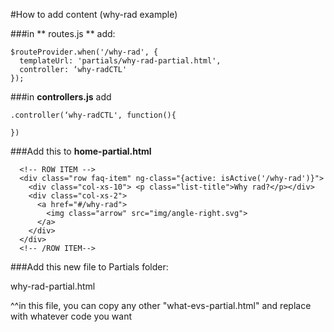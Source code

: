#How to add content (why-rad example)

###in ** routes.js ** add: 
```
$routeProvider.when('/why-rad', {
  templateUrl: 'partials/why-rad-partial.html',
  controller: ‘why-radCTL'
});
```

###in **controllers.js** add
```
.controller(‘why-radCTL', function(){

})
```

###Add this to **home-partial.html**
```
  <!-- ROW ITEM -->
  <div class="row faq-item" ng-class="{active: isActive('/why-rad')}">
    <div class="col-xs-10"> <p class="list-title">Why rad?</p></div>
    <div class="col-xs-2">
      <a href="#/why-rad">
        <img class="arrow" src="img/angle-right.svg">
      </a>
    </div>
  </div>
  <!-- /ROW ITEM-->
```
###Add this new file to Partials folder:


why-rad-partial.html

^^in this file, you can copy any other "what-evs-partial.html" and replace with whatever code you want

